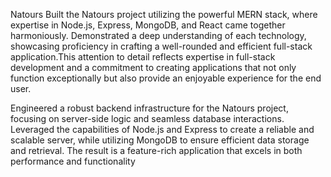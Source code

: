 Natours
Built the Natours project utilizing the powerful MERN stack, where expertise in Node.js, Express, MongoDB, and React came together harmoniously. Demonstrated a deep understanding of each technology, showcasing proficiency in crafting a well-rounded and efficient full-stack application.This attention to detail reflects expertise in full-stack development and a commitment to creating applications that not only function exceptionally but also provide an enjoyable experience for the end user.

Engineered a robust backend infrastructure for the Natours project, focusing on server-side logic and seamless database interactions. Leveraged the capabilities of Node.js and Express to create a reliable and scalable server, while utilizing MongoDB to ensure efficient data storage and retrieval. The result is a feature-rich application that excels in both performance and functionality
